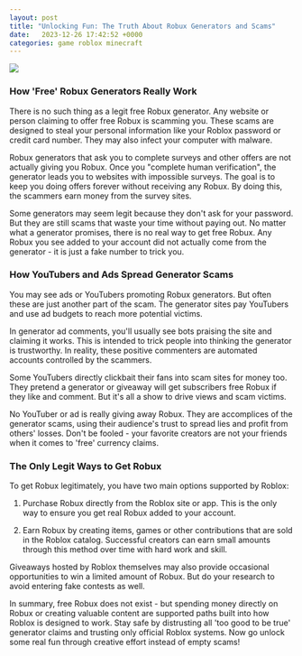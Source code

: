 ```yaml
---
layout: post
title: "Unlocking Fun: The Truth About Robux Generators and Scams"
date:   2023-12-26 17:42:52 +0000
categories: game roblox minecraft
---
```

![](https://s3.eu-central-1.amazonaws.com/strapi.dundle.com/robux_generator_example_96c69e1c02.png)

### How 'Free' Robux Generators Really Work

There is no such thing as a legit free Robux generator. Any website or person claiming to offer free Robux is scamming you. These scams are designed to steal your personal information like your Roblox password or credit card number. They may also infect your computer with malware. 

Robux generators that ask you to complete surveys and other offers are not actually giving you Robux. Once you "complete human verification", the generator leads you to websites with impossible surveys. The goal is to keep you doing offers forever without receiving any Robux. By doing this, the scammers earn money from the survey sites. 

Some generators may seem legit because they don't ask for your password. But they are still scams that waste your time without paying out. No matter what a generator promises, there is no real way to get free Robux. Any Robux you see added to your account did not actually come from the generator - it is just a fake number to trick you.

### How YouTubers and Ads Spread Generator Scams

You may see ads or YouTubers promoting Robux generators. But often these are just another part of the scam. The generator sites pay YouTubers and use ad budgets to reach more potential victims. 

In generator ad comments, you'll usually see bots praising the site and claiming it works. This is intended to trick people into thinking the generator is trustworthy. In reality, these positive commenters are automated accounts controlled by the scammers. 

Some YouTubers directly clickbait their fans into scam sites for money too. They pretend a generator or giveaway will get subscribers free Robux if they like and comment. But it's all a show to drive views and scam victims.

No YouTuber or ad is really giving away Robux. They are accomplices of the generator scams, using their audience's trust to spread lies and profit from others' losses. Don't be fooled - your favorite creators are not your friends when it comes to 'free' currency claims.

### The Only Legit Ways to Get Robux

To get Robux legitimately, you have two main options supported by Roblox:

1. Purchase Robux directly from the Roblox site or app. This is the only way to ensure you get real Robux added to your account.

2. Earn Robux by creating items, games or other contributions that are sold in the Roblox catalog. Successful creators can earn small amounts through this method over time with hard work and skill. 

Giveaways hosted by Roblox themselves may also provide occasional opportunities to win a limited amount of Robux. But do your research to avoid entering fake contests as well.

In summary, free Robux does not exist - but spending money directly on Robux or creating valuable content are supported paths built into how Roblox is designed to work. Stay safe by distrusting all 'too good to be true' generator claims and trusting only official Roblox systems. Now go unlock some real fun through creative effort instead of empty scams!